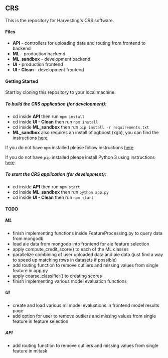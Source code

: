 ## CRS

This is the repository for Harvesting's CRS software.

#### Files
* **API** - controllers for uploading data and routing from frontend to backend
* **ML** - production backend
* **ML_sandbox** - development backend
* **UI** - production frontend
* **UI - Clean** - development frontend

#### Getting Started

Start by cloning this repository to your local machine.

##### To build the CRS application (for development):
* cd inside **API** then run `npm install`
* cd inside **UI - Clean** then run `npm install`
* cd inside **ML_sandbox** then run `pip install -r requirements.txt`
* **ML_sandbox** also requires an install of xgboost (xgb), you can find the instructions [here](https://xgboost.readthedocs.io/en/latest/build.html)

If you do not have `npm` installed please follow instructions [here](https://www.npmjs.com/get-npm)

If you do not have `pip` installed please install Python 3 using instructions [here](https://realpython.com/installing-python/).

##### To start the CRS application (for development):
* cd inside **API** then run `npm start`
* cd inside **ML_sandbox** then run `python app.py`
* cd inside **UI - Clean** then run `npm start`

#### TODO
##### ML
* finish implementing functions inside FeatureProcessing.py to query data from mongodb
* load aie data from mongodb into frontend for aie feature selection
* apply compute_credit_score() to each of the ML classes
* parallelize combining of user uploaded data and aie data (just find a way to speed up matching rows in datasets if possible)
* add routing function to remove outliers and missing values from single feature in app.py
* apply coarse_classifier() to creating scores
* finish implementing various model evaluation functions

##### UI
* create and load various ml model evaluations in frontend model results page
* add option for user to remove outliers and missing values from single feature in feature selection

##### API
* add routing function to remove outliers and missing values from single feature in mltask
